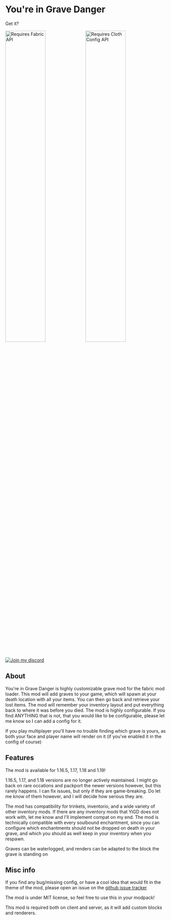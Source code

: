 # You're in Grave Danger

Get it?

<a href="https://www.curseforge.com/minecraft/mc-mods/fabric-api"><img src="https://i.imgur.com/Ol1Tcf8.png" alt="Requires Fabric API" width="50%"></a><a href="https://www.curseforge.com/minecraft/mc-mods/cloth-config"><img src="https://i.imgur.com/7weZ8uu.png" alt="Requires Cloth Config API" width="50%"></a>


<a href="https://discord.gg/GyrfpAVH3Q"><img src="https://i.imgur.com/0Prkr13.png" alt="Join my discord"></a>

## About

You're in Grave Danger is highly customizable grave mod for the fabric mod loader.
This mod will add graves to your game, which will spawn at your death location with all your items. You can then go back and retrieve your lost items. The mod will remember your inventory layout and put everything back to where it was before you died. The mod is highly configurable. If you find ANYTHING that is not, that you would like to be configurable, please let me know so I can add a config for it.



If you play multiplayer you'll have no trouble finding which grave is yours, as both your face and player name will render on it (if you've enabled it in the config of course)



## Features

The mod is available for 1.16.5, 1.17, 1.18 and 1.19!

1.16.5, 1.17, and 1.18 versions are no longer actively maintained. I might go back on rare occations and packport the newer versions however, but this rarely happens. I can fix issues, but only if they are game-breaking. Do let me know of them however, and I will decide how serious they are.

The mod has compatibility for trinkets, inventorio, and a wide variety of other inventory mods. If there are any inventory mods that YiGD does not work with, let me know and I'll implement compat on my end.
The mod is technically compatible with every soulbound enchantment, since you can configure which enchantments should not be dropped on death in your grave, and which you should as well keep in your inventory when you respawn.

Graves can be waterlogged, and renders can be adapted to the block the grave is standing on


## Misc info

If you find any bug/missing config, or have a cool idea that would fit in the theme of the mod, please open an issue on the [github issue tracker](https://github.com/B1n-ry/Youre-in-grave-danger/issues)

The mod is under MIT license, so feel free to use this in your modpack!

This mod is required both on client and server, as it will add custom blocks and renderers.
